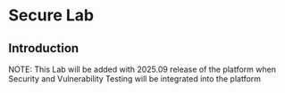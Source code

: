 # Secure Lab

## Introduction

NOTE: This Lab will be added with 2025.09 release of the platform when Security and Vulnerability Testing will be integrated into the platform
